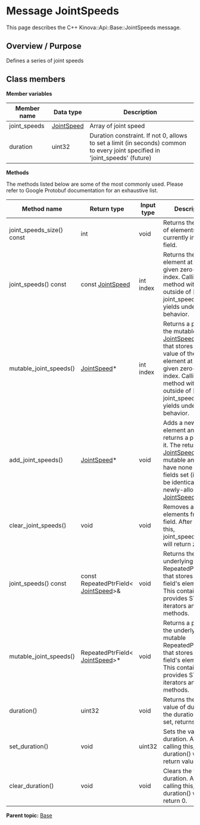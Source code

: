 # Message JointSpeeds

This page describes the C++ Kinova::Api::Base::JointSpeeds message.

## Overview / Purpose

Defines a series of joint speeds

## Class members

 **Member variables** 

|Member name|Data type|Description|
|-----------|---------|-----------|
|joint\_speeds| [JointSpeed](msg_Base_JointSpeed.md#)|Array of joint speed|
|duration|uint32|Duration constraint. If not 0, allows to set a limit \(in seconds\) common to every joint specified in 'joint\_speeds' \(future\)|

 **Methods** 

The methods listed below are some of the most commonly used. Please refer to Google Protobuf documentation for an exhaustive list.

|Method name|Return type|Input type|Description|
|-----------|-----------|----------|-----------|
|joint\_speeds\_size\(\) const|int|void|Returns the number of elements currently in the field.|
|joint\_speeds\(\) const|const [JointSpeed](msg_Base_JointSpeed.md#)|int index|Returns the element at the given zero-based index. Calling this method with index outside of \[0, joint\_speeds\_size\(\)\) yields undefined behavior.|
|mutable\_joint\_speeds\(\)| [JointSpeed](msg_Base_JointSpeed.md#)\*|int index|Returns a pointer to the mutable [JointSpeed](msg_Base_JointSpeed.md#) object that stores the value of the element at the given zero-based index. Calling this method with index outside of \[0, joint\_speeds\_size\(\)\) yields undefined behavior.|
|add\_joint\_speeds\(\)| [JointSpeed](msg_Base_JointSpeed.md#)\*|void|Adds a new element and returns a pointer to it. The returned [JointSpeed](msg_Base_JointSpeed.md#) is mutable and will have none of its fields set \(i.e. it will be identical to a newly-allocated [JointSpeed](msg_Base_JointSpeed.md#)\).|
|clear\_joint\_speeds\(\)|void|void|Removes all elements from the field. After calling this, joint\_speeds\_size\(\) will return zero.|
|joint\_speeds\(\) const|const RepeatedPtrField< [JointSpeed](msg_Base_JointSpeed.md#)\>&|void|Returns the underlying RepeatedPtrField that stores the field's elements. This container class provides STL-like iterators and other methods.|
|mutable\_joint\_speeds\(\)|RepeatedPtrField< [JointSpeed](msg_Base_JointSpeed.md#)\>\*|void|Returns a pointer to the underlying mutable RepeatedPtrField that stores the field's elements. This container class provides STL-like iterators and other methods.|
|duration\(\)|uint32|void|Returns the current value of duration. If the duration is not set, returns 0.|
|set\_duration\(\)|void|uint32|Sets the value of duration. After calling this, duration\(\) will return value.|
|clear\_duration\(\)|void|void|Clears the value of duration. After calling this, duration\(\) will return 0.|

**Parent topic:** [Base](../references/summary_Base.md)


